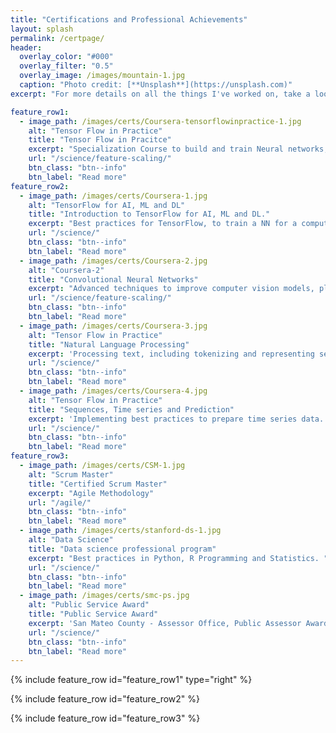 ```yaml
---
title: "Certifications and Professional Achievements"
layout: splash
permalink: /certpage/
header:
  overlay_color: "#000"
  overlay_filter: "0.5"
  overlay_image: /images/mountain-1.jpg
  caption: "Photo credit: [**Unsplash**](https://unsplash.com)"
excerpt: "For more details on all the things I've worked on, take a look at my resume."

feature_row1:
  - image_path: /images/certs/Coursera-tensorflowinpractice-1.jpg
    alt: "Tensor Flow in Practice"
    title: "Tensor Flow in Pracitce"
    excerpt: "Specialization Course to build and train Neural networks, led by Laurence Moroney, AI Advocate of Google Brain.To add in TensorFlow Certification, coming soon!"
    url: "/science/feature-scaling/"
    btn_class: "btn--info"
    btn_label: "Read more"
feature_row2:
  - image_path: /images/certs/Coursera-1.jpg
    alt: "TensorFlow for AI, ML and DL"
    title: "Introduction to TensorFlow for AI, ML and DL."
    excerpt: "Best practices for TensorFlow, to train a NN for a computer vision application."
    url: "/science/"
    btn_class: "btn--info"
    btn_label: "Read more" 
  - image_path: /images/certs/Coursera-2.jpg
    alt: "Coursera-2"
    title: "Convolutional Neural Networks"
    excerpt: "Advanced techniques to improve computer vision models, plotting loss and accuracy and exploring strategies to prevent overfitting, including augmentation and dropout. "
    url: "/science/feature-scaling/"
    btn_class: "btn--info"
    btn_label: "Read more"  
  - image_path: /images/certs/Coursera-3.jpg
    alt: "Tensor Flow in Practice"
    title: "Natural Language Processing"
    excerpt: 'Processing text, including tokenizing and representing sentences as vectors. Applying RNNs, GRUs and LSTMs in TF.'
    url: "/science/"
    btn_class: "btn--info"
    btn_label: "Read more"
  - image_path: /images/certs/Coursera-4.jpg
    alt: "Tensor Flow in Practice"
    title: "Sequences, Time series and Prediction"
    excerpt: 'Implementing best practices to prepare time series data. Exploring RNNs and 1D ConvNets for prediction.'
    url: "/science/"
    btn_class: "btn--info"
    btn_label: "Read more"
feature_row3:
  - image_path: /images/certs/CSM-1.jpg
    alt: "Scrum Master"
    title: "Certified Scrum Master"
    excerpt: "Agile Methodology"
    url: "/agile/"
    btn_class: "btn--info"
    btn_label: "Read more" 
  - image_path: /images/certs/stanford-ds-1.jpg
    alt: "Data Science"
    title: "Data science professional program"
    excerpt: "Best practices in Python, R Programming and Statistics. "
    url: "/science/"
    btn_class: "btn--info"
    btn_label: "Read more"  
  - image_path: /images/certs/smc-ps.jpg
    alt: "Public Service Award"
    title: "Public Service Award"
    excerpt: 'San Mateo County - Assessor Office, Public Assessor Award'
    url: "/science/"
    btn_class: "btn--info"
    btn_label: "Read more"
---
```


{% include feature_row id="feature_row1" type="right" %}

{% include feature_row id="feature_row2" %}

{% include feature_row id="feature_row3" %}

